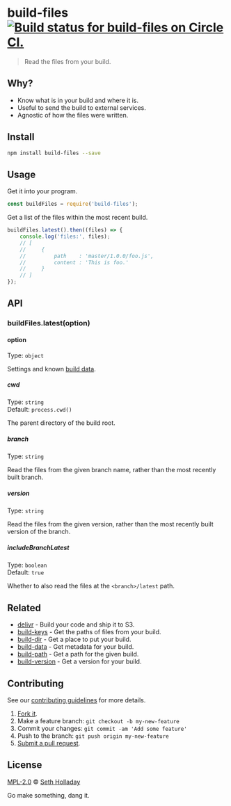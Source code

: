 # build-files [![Build status for build-files on Circle CI.](https://img.shields.io/circleci/project/sholladay/build-files/master.svg "Circle Build Status")](https://circleci.com/gh/sholladay/build-files "Build Files Builds")

> Read the files from your build.

## Why?

 - Know what is in your build and where it is.
 - Useful to send the build to external services.
 - Agnostic of how the files were written.

## Install

```sh
npm install build-files --save
```

## Usage

Get it into your program.

```js
const buildFiles = require('build-files');
```

Get a list of the files within the most recent build.

```js
buildFiles.latest().then((files) => {
    console.log('files:', files);
    // [
    //     {
    //         path    : 'master/1.0.0/foo.js',
    //         content : 'This is foo.'
    //     }
    // ]
});
```

## API

### buildFiles.latest(option)

#### option

Type: `object`

Settings and known [build data](https://github.com/sholladay/build-data).

##### cwd

Type: `string`<br>
Default: `process.cwd()`

The parent directory of the build root.

##### branch

Type: `string`

Read the files from the given branch name, rather than the most recently built branch.

##### version

Type: `string`

Read the files from the given version, rather than the most recently built version of the branch.

##### includeBranchLatest

Type: `boolean`<br>
Default: `true`

Whether to also read the files at the `<branch>/latest` path.

## Related

 - [delivr](https://github.com/sholladay/delivr) - Build your code and ship it to S3.
 - [build-keys](https://github.com/sholladay/build-keys) - Get the paths of files from your build.
 - [build-dir](https://github.com/sholladay/build-dir) - Get a place to put your build.
 - [build-data](https://github.com/sholladay/build-data) - Get metadata for your build.
 - [build-path](https://github.com/sholladay/build-path) - Get a path for the given build.
 - [build-version](https://github.com/sholladay/build-version) - Get a version for your build.

## Contributing

See our [contributing guidelines](https://github.com/sholladay/build-files/blob/master/CONTRIBUTING.md "The guidelines for participating in this project.") for more details.

1. [Fork it](https://github.com/sholladay/build-files/fork).
2. Make a feature branch: `git checkout -b my-new-feature`
3. Commit your changes: `git commit -am 'Add some feature'`
4. Push to the branch: `git push origin my-new-feature`
5. [Submit a pull request](https://github.com/sholladay/build-files/compare "Submit code to this project for review.").

## License

[MPL-2.0](https://github.com/sholladay/build-files/blob/master/LICENSE "The license for build-files.") © [Seth Holladay](http://seth-holladay.com "Author of build-files.")

Go make something, dang it.
